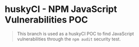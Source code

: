 # huskyCI - NPM JavaScript Vulnerabilities POC

> This branch is used as a huskyCI POC to find JavaScript vulnerabilities through the `npm audit` security test.
